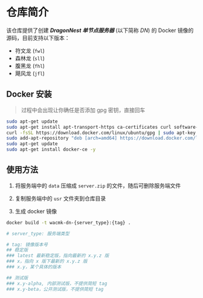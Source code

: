 # 仓库简介

该仓库提供了创建 ***DragonNest 单节点服务器*** (以下简称 *DN*) 的 Docker 镜像的源码，目前支持以下版本：

- 符文龙 (`fwl`)
- 森林龙 (`sll`)
- 腹黑龙 (`fhl`)
- 飓风龙 (`jfl`)

## Docker 安装

> 过程中会出现让你确任是否添加 gpg 密钥，直接回车

```sh
sudo apt-get update
sudo apt-get install apt-transport-https ca-certificates curl software-properties-common
curl -fsSL https://download.docker.com/linux/ubuntu/gpg | sudo apt-key add -
sudo add-apt-repository "deb [arch=amd64] https://download.docker.com/linux/ubuntu $(lsb_release -cs) stable"
sudo apt-get update
sudo apt-get install docker-ce -y
```

## 使用方法

1. 将服务端中的 `data` 压缩成 `server.zip` 的文件，随后可删除服务端文件

2. 复制服务端中的 `usr` 文件夹到仓库目录

3. 生成 docker 镜像

```sh
docker build -t wacmk-dn-{server_type}:{tag} .

# server_type: 服务端类型

# tag: 镜像版本号
## 稳定版
### latest 最新稳定版，指向最新的 x.y.z 版
### x，指向 x 版下最新的 x.y.z 版
### x.y，某个具体的版本

## 测试版
### x.y-alpha, 内部测试版，不提供简短 tag
### x.y-beta，公开测试版，不提供简短 tag
```

